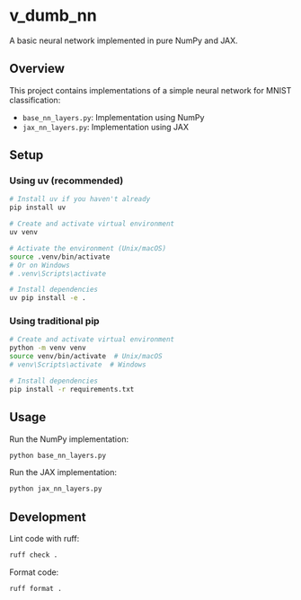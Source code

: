 # v_dumb_nn

A basic neural network implemented in pure NumPy and JAX.

## Overview

This project contains implementations of a simple neural network for MNIST classification:
- `base_nn_layers.py`: Implementation using NumPy
- `jax_nn_layers.py`: Implementation using JAX

## Setup

### Using uv (recommended)

```bash
# Install uv if you haven't already
pip install uv

# Create and activate virtual environment
uv venv

# Activate the environment (Unix/macOS)
source .venv/bin/activate
# Or on Windows
# .venv\Scripts\activate

# Install dependencies
uv pip install -e .
```

### Using traditional pip

```bash
# Create and activate virtual environment
python -m venv venv
source venv/bin/activate  # Unix/macOS
# venv\Scripts\activate  # Windows

# Install dependencies
pip install -r requirements.txt
```

## Usage

Run the NumPy implementation:
```bash
python base_nn_layers.py
```

Run the JAX implementation:
```bash
python jax_nn_layers.py
```

## Development

Lint code with ruff:
```bash
ruff check .
```

Format code:
```bash
ruff format .
```